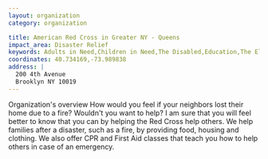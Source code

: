 ```yaml
---
layout: organization
category: organization

title: American Red Cross in Greater NY - Queens
impact_area: Disaster Relief
keywords: Adults in Need,Children in Need,The Disabled,Education,The Elderly,Families in Need,Global Problems,Health and Wellness,The Homeless and Hungry,Understanding and Diversity
coordinates: 40.734169,-73.989838
address: |
  200 4th Avenue
  Brooklyn NY 10019
---
```

Organization's overview
How would you feel if your neighbors lost their home due to a fire? Wouldn't you want to help? I am sure that you will feel better to know that you can by helping the Red Cross help others. We help families after a disaster, such as a fire, by providing food, housing and clothing. We also offer CPR and First Aid classes that teach you how to help others in case of an emergency.